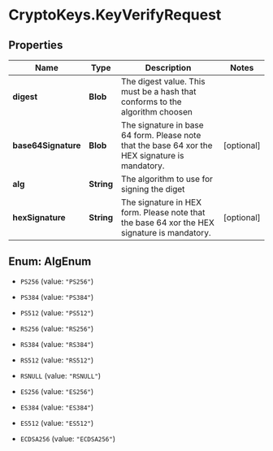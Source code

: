 # CryptoKeys.KeyVerifyRequest

## Properties
Name | Type | Description | Notes
------------ | ------------- | ------------- | -------------
**digest** | **Blob** | The digest value. This must be a hash that conforms to the algorithm choosen | 
**base64Signature** | **Blob** | The signature in base 64 form. Please note that the base 64 xor the HEX signature is mandatory. | [optional] 
**alg** | **String** | The algorithm to use for signing the diget | 
**hexSignature** | **String** | The signature in HEX form. Please note that the base 64 xor the HEX signature is mandatory. | [optional] 


<a name="AlgEnum"></a>
## Enum: AlgEnum


* `PS256` (value: `"PS256"`)

* `PS384` (value: `"PS384"`)

* `PS512` (value: `"PS512"`)

* `RS256` (value: `"RS256"`)

* `RS384` (value: `"RS384"`)

* `RS512` (value: `"RS512"`)

* `RSNULL` (value: `"RSNULL"`)

* `ES256` (value: `"ES256"`)

* `ES384` (value: `"ES384"`)

* `ES512` (value: `"ES512"`)

* `ECDSA256` (value: `"ECDSA256"`)




